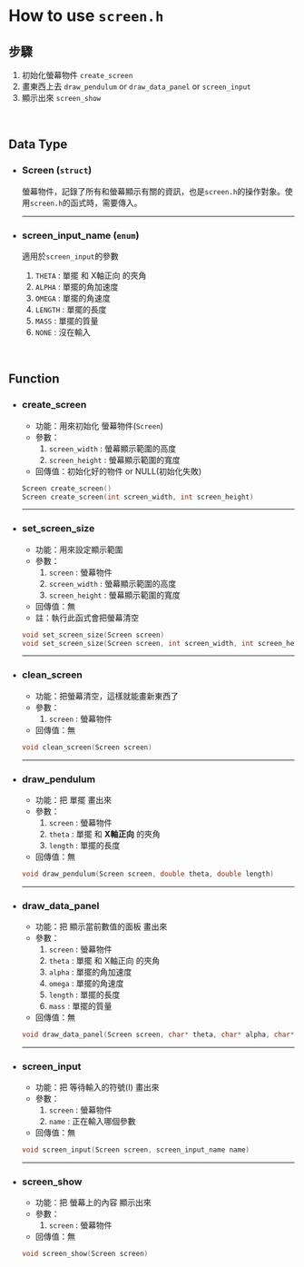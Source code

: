 # How to use `screen.h`

## 步驟
1. 初始化螢幕物件 `create_screen`
2. 畫東西上去 `draw_pendulum` or `draw_data_panel` or `screen_input`
3. 顯示出來 `screen_show`

<br>

## Data Type

* ### Screen (`struct`)

    螢幕物件，記錄了所有和螢幕顯示有關的資訊，也是`screen.h`的操作對象。使用`screen.h`的函式時，需要傳入。

    - - -

* ### screen_input_name (`enum`)

    適用於`screen_input`的參數
    1. `THETA`  : 單擺 和 X軸正向 的夾角
    2. `ALPHA`  : 單擺的角加速度
    3. `OMEGA`  : 單擺的角速度
    4. `LENGTH` : 單擺的長度
    5. `MASS`   : 單擺的質量
    6. `NONE`   : 沒在輸入

<br>

## Function

* ### create_screen

    * 功能：用來初始化 螢幕物件(`Screen`)
    * 參數：
        1. `screen_width`     : 螢幕顯示範圍的高度
        2. `screen_height`    : 螢幕顯示範圍的寬度
    * 回傳值：初始化好的物件 or NULL(初始化失敗)

    ```c++
    Screen create_screen()
    Screen create_screen(int screen_width, int screen_height)
    ```

    - - -

* ### set_screen_size

    * 功能：用來設定顯示範圍
    * 參數：
        1. `screen`           : 螢幕物件
        2. `screen_width`     : 螢幕顯示範圍的高度
        3. `screen_height`    : 螢幕顯示範圍的寬度
    * 回傳值：無
    - 註：執行此函式會把螢幕清空

    ```c++
    void set_screen_size(Screen screen)
    void set_screen_size(Screen screen, int screen_width, int screen_height)
    ```

    - - -

* ### clean_screen

    * 功能：把螢幕清空，這樣就能畫新東西了
    * 參數：
        1. `screen` : 螢幕物件
    * 回傳值：無

    ```c++
    void clean_screen(Screen screen)
    ```

    - - -

* ### draw_pendulum

    * 功能：把 單擺 畫出來
    * 參數：
        1. `screen`    : 螢幕物件
        2. `theta`     : 單擺 和 **X軸正向** 的夾角
        3. `length`    : 單擺的長度
    * 回傳值：無

    ```c++
    void draw_pendulum(Screen screen, double theta, double length)
    ```

    - - -

* ### draw_data_panel

    * 功能：把 顯示當前數值的面板 畫出來
    * 參數：
        1. `screen` : 螢幕物件
        2. `theta`  : 單擺 和 X軸正向 的夾角
        3. `alpha`  : 單擺的角加速度
        4. `omega`  : 單擺的角速度
        5. `length` : 單擺的長度
        6. `mass`   : 單擺的質量
    * 回傳值：無

    ```c++
    void draw_data_panel(Screen screen, char* theta, char* alpha, char* omega, char* length, char* mass)
    ```

    - - -

* ### screen_input

    * 功能：把 等待輸入的符號(I) 畫出來
    * 參數：
        1. `screen` : 螢幕物件
        2. `name`   : 正在輸入哪個參數
    * 回傳值：無

    ```c++
    void screen_input(Screen screen, screen_input_name name)
    ```

    - - -

* ### screen_show

    * 功能：把 螢幕上的內容 顯示出來
    * 參數：
        1. `screen` : 螢幕物件
    * 回傳值：無

    ```c++
    void screen_show(Screen screen)
    ```
